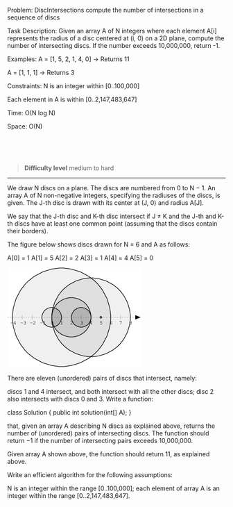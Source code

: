 Problem: DiscIntersections
  compute the number of intersections in a sequence of discs

Task Description:
Given an array A of N integers where each element A[i] represents the radius of a disc centered at (i, 0) on a 2D plane, compute the number of intersecting discs. If the number exceeds 10,000,000, return -1.

Examples:
A = [1, 5, 2, 1, 4, 0] → Returns 11

A = [1, 1, 1] → Returns 3

Constraints:
N is an integer within [0..100,000]

Each element in A is within [0..2,147,483,647]

Time: O(N log N)

Space: O(N)



<br><br><br>

> **Difficulty level**
> medium to hard


---

We draw N discs on a plane. The discs are numbered from 0 to N − 1. An array A of N non-negative integers, specifying the radiuses of the discs, is given. The J-th disc is drawn with its center at (J, 0) and radius A[J].

We say that the J-th disc and K-th disc intersect if J ≠ K and the J-th and K-th discs have at least one common point (assuming that the discs contain their borders).

The figure below shows discs drawn for N = 6 and A as follows:

  A[0] = 1
  A[1] = 5
  A[2] = 2
  A[3] = 1
  A[4] = 4
  A[5] = 0

![discintersections](./discintersections.png)

There are eleven (unordered) pairs of discs that intersect, namely:

discs 1 and 4 intersect, and both intersect with all the other discs;
disc 2 also intersects with discs 0 and 3.
Write a function:

class Solution { public int solution(int[] A); }

that, given an array A describing N discs as explained above, returns the number of (unordered) pairs of intersecting discs. The function should return −1 if the number of intersecting pairs exceeds 10,000,000.

Given array A shown above, the function should return 11, as explained above.

Write an efficient algorithm for the following assumptions:

N is an integer within the range [0..100,000];
each element of array A is an integer within the range [0..2,147,483,647].